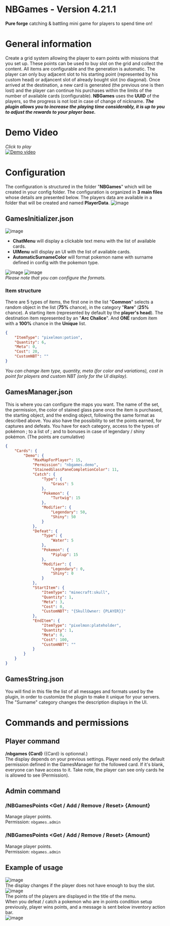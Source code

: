 # NBGames - Version 4.21.1
**Pure forge** catching &amp; battling mini game for players to spend time on!

# General information
Create a grid system allowing the player to earn points with missions that you set up. These points can be used to buy slot on the grid and collect the content. All items are configurable and the generation is automatic. The player can only buy adjacent slot to his starting point (represented by his custom head) or adjancent slot of already bought slot (no diagonal). Once arrived at the destination, a new card is generated (the previous one is then lost) and the player can continue his purchases within the limits of the number of available cards (configurable). **NBGames** uses the **UUID** of the players, so the progress is not lost in case of change of nickname. ***The plugin allows you to increase the playing time considerably, it is up to you to adjust the rewards to your player base.***

# Demo Video
*Click to play*<br>
[![Demo video](https://img.youtube.com/vi/3ICkdSUV-UU/0.jpg)](https://www.youtube.com/watch?v=3ICkdSUV-UU)


# Configuration
The configuration is structured in the folder "**NBGames**" which will be created in your config folder. 
The configuration is organized in **3 main files** whose details are presented below. The players data are available in a folder that will be created and named **PlayerData**.
![image](https://user-images.githubusercontent.com/30299182/116123107-e6254300-a6c2-11eb-8723-7217f9a2c7ec.png)
## GamesInitializer.json
![image](https://user-images.githubusercontent.com/30299182/116123239-0fde6a00-a6c3-11eb-9eae-bfaed80a94e1.png)
- **ChatMenu** will display a clickable text menu with the list of available cards.
- **UIMenu** will display an UI with the list of available cards.
- **AutomaticSurnameColor** will format pokemon name with surname defined in config with the pokemon type.

![image](https://user-images.githubusercontent.com/30299182/116123495-58962300-a6c3-11eb-8bf7-11ff2cfb2b92.png)
![image](https://user-images.githubusercontent.com/30299182/116123805-c0e50480-a6c3-11eb-86e9-7754033da70a.png)
<br>
*Please note that you can configure the formats.*

### Item structure
There are 5 types of items, the first one in the list "**Common**" selects a random object in the list (**75%** chance), in the category "**Rare**" (**25%** chance). A starting item (represented by default by the **player's head**). The destination item represented by an "**Arc Chalice**". And **ONE** random item with a **100%** chance in the **Unique** list.
```json
{
    "ItemType": "pixelmon:potion",
    "Quantity": 6,
    "Meta": 0,
    "Cost": 20,
    "CustomNBT": ""
}
```
*You can change item type, quantity, meta (for color and variations), cost in point for players and custom NBT (only for the UI display).*
## GamesManager.json
This is where you can configure the maps you want. The name of the set, the permission, the color of stained glass pane once the item is purchased, the starting object, and the ending object, following the same format as described above. You also have the possibility to set the points earned, for captures and defeats. You have for each category, access to the types of pokémon ; to a list of ; and to bonuses in case of legendary / shiny pokémon. (The points are cumulative)
```json
{
	"Cards": {
		"Demo": {
			"MaxMapForPlayer": 15,
			"Permission": "nbgames.demo",
			"StainedGlassPaneCompletionColor": 11,
			"Catch": {
				"Type": {
					"Grass": 5
				},
				"Pokemon": {
					"Turtwig": 15
				},
				"Modifier": {
					"Legendary": 50,
					"Shiny": 50
				}
			},
			"Defeat": {
				"Type": {
					"Water": 5
				},
				"Pokemon": {
					"Piplup": 15
				},
				"Modifier": {
					"Legendary": 0,
					"Shiny": 0
				}
			},
			"StartItem": {
				"ItemType": "minecraft:skull",
				"Quantity": 1,
				"Meta": 3,
				"Cost": 0,
				"CustomNBT": "{SkullOwner: {PLAYER}}"
			},
			"EndItem": {
				"ItemType": "pixelmon:plateholder",
				"Quantity": 1,
				"Meta": 0,
				"Cost": 100,
				"CustomNBT": ""
			}
		}
	}
}
```
## GamesString.json
You will find in this file the list of all messages and formats used by the plugin, in order to customize the plugin to make it unique for your servers. The "Surname" category changes the description displays in the UI.

# Commands and permissions
## Player command
**/nbgames {Card}** ({Card} is optionnal.) <br>
The display depends on your previous settings. Player need only the default permission defined in the GamesManager for the followed card. If it's blank, everyone can have access to it. Take note, the player can see only cards he is allowed to see (Permission).

## Admin command
### /NBGamesPoints <Get / Add / Remove / Reset> <Player> {Amount}
  Manage player points. <br>
  Permission: ``nbgames.admin``<br>
  
### /NBGamesPoints <Get / Add / Remove / Reset> <Player> {Amount}
  Manage player points. <br>
  Permission: ``nbgames.admin``<br>
  
## Example of usage
![image](https://user-images.githubusercontent.com/30299182/116129179-1a503200-a6ca-11eb-85ae-61b7a4a9f06c.png)
<br>The display changes if the player does not have enough to buy the slot.<br>
![image](https://user-images.githubusercontent.com/30299182/116129307-3fdd3b80-a6ca-11eb-93ea-d51b62cee6c1.png)
<br>
The points of the players are displayed in the title of the menu.<br>
When you defeat / catch a pokemon who are in points condition setup previously, player wins points, and a message is sent below inventory action bar.<br>
![image](https://user-images.githubusercontent.com/30299182/116129681-abbfa400-a6ca-11eb-840d-f0bea371bcf4.png)
